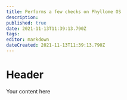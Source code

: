 ```yaml
---
title: Performs a few checks on Phyllome OS
description: 
published: true
date: 2021-11-13T11:39:13.790Z
tags: 
editor: markdown
dateCreated: 2021-11-13T11:39:13.790Z
---
```


# Header
Your content here